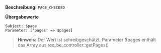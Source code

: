 
**Beschreibung:** `PAGE_CHECKED`

**Übergabewerte**

```
Subject: $page
Parameter: ['pages' => $pages]
```

> **Hinweis:** Der Wert ist schreibgeschützt. Parameter $pages enthält das Array aus rex_be_controller::getPages()